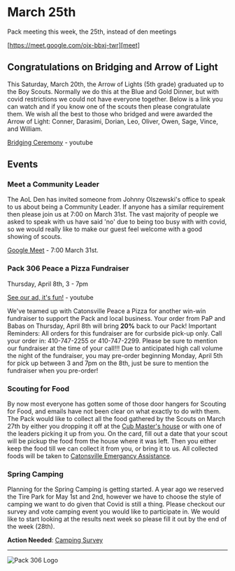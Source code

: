 # March 25th
Pack meeting this week, the 25th, instead of den meetings

[https://meet.google.com/ojx-bbxj-twr][meet]

## Congratulations on Bridging and Arrow of Light
This Saturday, March 20th, the Arrow of Lights (5th grade) graduated up to the Boy Scouts. Normally we do this at the Blue and Gold Dinner, but with covid restrictions we could not have everyone together. Below is a link you can watch and if you know one of the scouts then please congratulate them. We wish all the best to those who bridged and were awarded the Arrow of Light:
Conner, Darasimi, Dorian, Leo, Oliver, Owen, Sage, Vince, and William.

[Bridging Ceremony][bridging] - youtube

## Events

### Meet a Community Leader
The AoL Den has invited someone from Johnny Olszewski's office to speak to us about being a Community Leader. If anyone has a similar requirement then please join us at 7:00 on March 31st. The vast majority of people we asked to speak with us have said 'no' due to being too busy with with covid, so we would really like to make our guest feel welcome with a good showing of scouts.

[Google Meet][meet] - 7:00 March 31st.


### Pack 306 Peace a Pizza Fundraiser
Thursday, April 8th, 3 - 7pm

[See our ad, it's fun!][ad] - youtube

We've teamed up with Catonsville Peace a Pizza for another win-win fundraiser to support the Pack and local business. Your order from PaP and Babas on Thursday, April 8th will bring **20%** back to our Pack! 
Important Reminders: All orders for this fundraiser are for curbside pick-up only. Call your order in: 410-747-2255 or 410-747-2299. Please be sure to mention our fundraiser at the time of your call!!! Due to anticipated high call volume the night of the fundraiser, you may pre-order beginning Monday, April 5th for pick up between 3 and 7pm on the 8th, just be sure to mention the fundraiser when you pre-order!


### Scouting for Food
By now most everyone has gotten some of those door hangers for Scouting for Food, and emails have not been clear on what exactly to do with them. The Pack would like to collect all the food gathered by the Scouts on March 27th by either you dropping it off at the [Cub Master's house][tom-email] or with one of the leaders picking it up from you. On the card, fill out a date that your scout will be pickup the food from the house where it was left. Then you either keep the food till we can collect it from you, or bring it to us. All collected foods will be taken to [Catonsville Emergancy Assistance][cea].

### Spring Camping
Planning for the Spring Camping is getting started. A year ago we reserved the Tire Park for May 1st and 2nd, however we have to choose the style of camping we want to do given that Covid is still a thing. Please checkout our survey and vote camping event you would like to participate in. We would like to start looking at the results next week so please fill it out by the end of the week (28th).

**Action Needed**: [Camping Survey][camping] 

----

![Pack 306 Logo](https://cub306.org/images/PackLogo_Small.png?when=2021-03-25&where=email)


[bridging]: https://youtu.be/l4B6UvjJbQY "Bridging AoL"
[ad]: https://youtu.be/TKeq97rxOl8 "Fundraiser ad"
[camping]: https://forms.gle/n2cMHABfWbCaUNjT8 "Camping Question"
[meet]: https://meet.google.com/ojx-bbxj-twr "Pack Google Meet"
[cea]: http://catonsvillehelp.org "Catonsville Emergency Assistance"
[tom-email]: mailto:cubmaster@cubmaster@cub306.org "cubmaster email"
[eric-email]: mailto:den4@cub306.org "assistant cub master email"